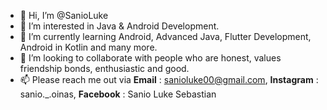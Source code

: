 - 👋 Hi, I’m @SanioLuke
- 👀 I’m interested in Java & Android Development.
- 🌱 I’m currently learning Android, Advanced Java, Flutter Development, Android in Kotlin and many more.
- 💞️ I’m looking to collaborate with people who are honest, values friendship bonds, enthusiastic and good.
- 📫 Please reach me out via **Email** : sanioluke00@gmail.com, **Instagram** : sanio._.oinas, **Facebook** : Sanio Luke Sebastian

<!---
SanioLuke/SanioLuke is a ✨ special ✨ repository because its `README.md` (this file) appears on your GitHub profile.
You can click the Preview link to take a look at your changes.
--->
